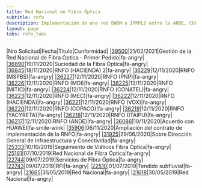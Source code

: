 ```yaml
---
title: Red Nacional de Fibra Óptica
subtitle: rnfo
description: Implementación de una red DWDM e IPMPLS entre la ANDE, COPACO y otras entidades
layout: page
tabs: rnfo_tabs
---
```


|Nro Solicitud|Fecha|Titulo|Conformidad|
|[39500](https://informacionpublica.paraguay.gov.py/portal/#!/ciudadano/solicitud/39500)|21/02/2021|Gestión de la Red Nacional de Fibra Optica - Primer Pedido|fa-angry|
|[36890](https://informacionpublica.paraguay.gov.py/portal/#!/ciudadano/solicitud/36890)|19/11/2020|Suciedad de la Fibra Óptica|fa-angry|
|[36845](https://informacionpublica.paraguay.gov.py/portal/#!/ciudadano/solicitud/36845)|18/11/2020|RNFO (HACIENDA) 2|fa-angry|
|[36229](https://informacionpublica.paraguay.gov.py/portal/#!/ciudadano/solicitud/36229)|12/11/2020|RNFO (MSPBS)|fa-angry|
|[36227](https://informacionpublica.paraguay.gov.py/portal/#!/ciudadano/solicitud/36227)|12/11/2020|RNFO (PNP)|fa-angry|
|[36226](https://informacionpublica.paraguay.gov.py/portal/#!/ciudadano/solicitud/36226)|12/11/2020|RNFO (MDI)|fa-angry|
|[36225](https://informacionpublica.paraguay.gov.py/portal/#!/ciudadano/solicitud/36225)|12/11/2020|RNFO (MITIC)|fa-angry|
|[36224](https://informacionpublica.paraguay.gov.py/portal/#!/ciudadano/solicitud/36224)|12/11/2020|RNFO (CONATEL)|fa-angry|
|[36223](https://informacionpublica.paraguay.gov.py/portal/#!/ciudadano/solicitud/36223)|12/11/2020|RNFO (MEC)|fa-angry|
|[36222](https://informacionpublica.paraguay.gov.py/portal/#!/ciudadano/solicitud/36222)|12/11/2020|RNFO (HACIENDA)|fa-angry|
|[36221](https://informacionpublica.paraguay.gov.py/portal/#!/ciudadano/solicitud/36221)|12/11/2020|RNFO (VOX)|fa-angry|
|[36220](https://informacionpublica.paraguay.gov.py/portal/#!/ciudadano/solicitud/36220)|12/11/2020|RNFO (COPACO)|fa-angry|
|[36219](https://informacionpublica.paraguay.gov.py/portal/#!/ciudadano/solicitud/36219)|12/11/2020|RNFO (YACYRETA)|fa-angry|
|[36218](https://informacionpublica.paraguay.gov.py/portal/#!/ciudadano/solicitud/36218)|12/11/2020|RNFO (ITAIPU)|fa-angry|
|[36217](https://informacionpublica.paraguay.gov.py/portal/#!/ciudadano/solicitud/36217)|12/11/2020|RNFO (ANDE)|fa-angry|
|[36086](https://informacionpublica.paraguay.gov.py/portal/#!/ciudadano/solicitud/36086)|10/11/2020|Acuerdo con HUAWEI|fa-smile-wink|
|[35906](https://informacionpublica.paraguay.gov.py/portal/#!/ciudadano/solicitud/35906)|06/11/2020|Ampliación del contrato de implementación de la RNFO|fa-angry|
|[31925](https://informacionpublica.paraguay.gov.py/portal/#!/ciudadano/solicitud/31925)|29/06/2020|Sobre Dirección General de Infraestructura y Conectividad|fa-angry|
|[25333](https://informacionpublica.paraguay.gov.py/portal/#!/ciudadano/solicitud/25333)|10/10/2019|Seguimiento de Viáticos Fibra Óptica|fa-angry|
|[25161](https://informacionpublica.paraguay.gov.py/portal/#!/ciudadano/solicitud/25161)|07/10/2019|Red Nacional de Fibra Óptica|fa-angry|
|[22744](https://informacionpublica.paraguay.gov.py/portal/#!/ciudadano/solicitud/22744)|09/07/2019|Servicios de Fibra Óptica|fa-angry|
|[22743](https://informacionpublica.paraguay.gov.py/portal/#!/ciudadano/solicitud/22743)|09/07/2019|RFI|fa-angry|
|[22510](https://informacionpublica.paraguay.gov.py/portal/#!/ciudadano/solicitud/22510)|01/07/2019|Tendido subfluvial|fa-angry|
|[21665](https://informacionpublica.paraguay.gov.py/portal/#!/ciudadano/solicitud/21665)|31/05/2019|Red Nacional|fa-angry|
|[21618](https://informacionpublica.paraguay.gov.py/portal/#!/ciudadano/solicitud/21618)|30/05/2019|Red Nacional|fa-angry|

